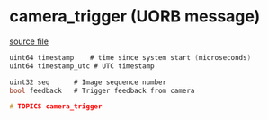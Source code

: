 # camera_trigger (UORB message)



[source file](https://github.com/PX4/PX4-Autopilot/blob/master/msg/camera_trigger.msg)

```c
uint64 timestamp	# time since system start (microseconds)
uint64 timestamp_utc # UTC timestamp

uint32 seq		# Image sequence number
bool feedback	# Trigger feedback from camera

# TOPICS camera_trigger
```
